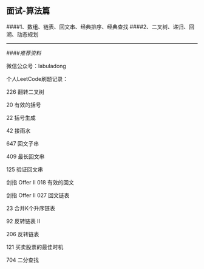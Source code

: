 面试-算法篇
---
####1、数组、链表、回文串、经典排序、经典查找
####2、二叉树、递归、回溯、动态规划

---
####_推荐资料_

微信公众号：labuladong

个人LeetCode刷题记录：

226 翻转二叉树

20 有效的括号

22 括号生成

42 接雨水

647 回文子串

409 最长回文串

125 验证回文串

剑指 Offer II 018 有效的回文

剑指 Offer II 027 回文链表

23 合并K个升序链表

92 反转链表 II

206 反转链表

121 买卖股票的最佳时机

704 二分查找


